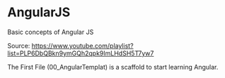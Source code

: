 # AngularJS
Basic concepts of Angular JS

Source: https://www.youtube.com/playlist?list=PLP6DbQBkn9ymGQh2qpk9ImLHdSH5T7yw7

The First File (00_AngularTemplat) is a scaffold to start learning Angular.
